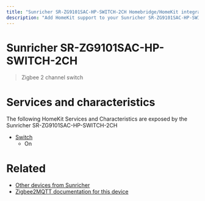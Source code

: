 ```yaml
---
title: "Sunricher SR-ZG9101SAC-HP-SWITCH-2CH Homebridge/HomeKit integration"
description: "Add HomeKit support to your Sunricher SR-ZG9101SAC-HP-SWITCH-2CH, using Homebridge, Zigbee2MQTT and homebridge-z2m."
---
```

<!---
This file has been GENERATED using src/docgen/docgen.ts
DO NOT EDIT THIS FILE MANUALLY!
-->
# Sunricher SR-ZG9101SAC-HP-SWITCH-2CH
> Zigbee 2 channel switch


# Services and characteristics
The following HomeKit Services and Characteristics are exposed by
the Sunricher SR-ZG9101SAC-HP-SWITCH-2CH

* [Switch](../../switch.md)
  * On


# Related
* [Other devices from Sunricher](../index.md#sunricher)
* [Zigbee2MQTT documentation for this device](https://www.zigbee2mqtt.io/devices/SR-ZG9101SAC-HP-SWITCH-2CH.html)